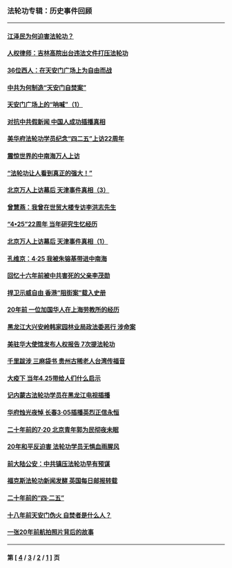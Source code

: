 ### 法轮功专辑：历史事件回顾
---
#### [江泽民为何迫害法轮功？](../../pages/nf5793/n13876324.md?07250430) 
#### [人权律师：吉林高院出台违法文件打压法轮功](../../pages/nf5793/n13825665.md?07250430) 
#### [36位西人：在天安门广场上为自由而战](../../pages/nf5793/n13390029.md?07250430) 
#### [中共为何制造“天安门自焚案”](../../pages/nf5793/n13183270.md?07250430) 
#### [天安门广场上的“呐喊”（1）](../../pages/nf5793/n13105277.md?07250430) 
#### [对抗中共假新闻 中国人成功插播真相](../../pages/nf5793/n12910618.md?07250430) 
#### [美华府法轮功学员纪念“四二五”上访22周年](../../pages/nf5793/n12904445.md?07250430) 
#### [震惊世界的中南海万人上访](../../pages/nf5793/n12903976.md?07250430) 
#### [“法轮功让人看到真正的强大！”](../../pages/nf5793/n12903195.md?07250430) 
#### [北京万人上访幕后 天津事件真相（3）](../../pages/nf5793/n12902807.md?07250430) 
#### [曾慧燕：我曾在世贸大楼专访李洪志先生](../../pages/nf5793/n12898729.md?07250430) 
#### [“4•25”22周年 当年研究生忆经历](../../pages/nf5793/n12894152.md?07250430) 
#### [北京万人上访幕后 天津事件真相（1）](../../pages/nf5793/n12885174.md?07250430) 
#### [孔维京：4·25 我被朱镕基带进中南海](../../pages/nf5793/n12864987.md?07250430) 
#### [回忆十六年前被中共害死的父亲李茂勋](../../pages/nf5793/n12880270.md?07250430) 
#### [捍卫示威自由 香港“阻街案”载入史册](../../pages/nf5793/n12811245.md?07250430) 
#### [20年前 一位加国华人在上海劳教所的经历](../../pages/nf5793/n12707932.md?07250430) 
#### [黑龙江大兴安岭韩家园林业局政法委恶行 涉命案](../../pages/nf5793/n12622815.md?07250430) 
#### [美驻华大使馆发布人权报告 7次提法轮功](../../pages/nf5793/n12520541.md?07250430) 
#### [千里跋涉 三麻袋书 贵州古稀老人台湾传福音](../../pages/nf5793/n12198750.md?07250430) 
#### [大疫下 当年4.25带给人们什么启示](../../pages/nf5793/n12058565.md?07250430) 
#### [记内蒙古法轮功学员在黑龙江电视插播](../../pages/nf5793/n11699194.md?07250430) 
#### [华府烛光夜悼 长春3·05插播英烈正信永恒](../../pages/nf5793/n11397432.md?07250430) 
#### [二十年前的7·20 北京青年郭为民彻夜未眠](../../pages/nf5793/n11354195.md?07250430) 
#### [20年和平反迫害 法轮功学员无惧血雨腥风](../../pages/nf5793/n11348279.md?07250430) 
#### [前大陆公安：中共镇压法轮功早有预谋](../../pages/nf5793/n11352168.md?07250430) 
#### [福克斯法轮功新闻发酵  英国每日邮报转载](../../pages/nf5793/n11285952.md?07250430) 
#### [二十年前的“四·二五”](../../pages/nf5793/n11207639.md?07250430) 
#### [十八年前天安门伪火 自焚者是什么人？](../../pages/nf5793/n10996556.md?07250430) 
#### [一张20年前航拍照片背后的故事](../../pages/nf5793/n10693797.md?07250430) 

---
#### 第 [ [4](./4.md?07250430) / [3](./3.md?07250430) / [2](./2.md?07250430) / [1](./1.md?07250430) ] 页
